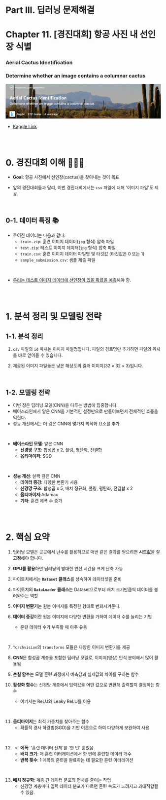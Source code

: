 # **Part III. 딥러닝 문제해결**








# **Chapter 11. [경진대회] 항공 사진 내 선인장 식별**
### **Aerial Cactus Identification**
### Determine whether an image contains a columnar cactus

![img](./img/2-6-1.png)

- [Kaggle Link](https://www.kaggle.com/c/aerial-cactus-identification)


</br>
</br>


# 0. 경진대회 이해 💁🏻‍♂️

- **Goal**: 항공 사진에서 선인장(cactus)을 찾아내는 것이 목표

- 앞의 경진대회들과 달리, 이번 경진대회에서는 `csv` 파일에 더해 '이미지 파일'도 제공.

</br>

## 0-1. 데이터 특징 📚


- 주어진 데이터는 다음과 같다:
    - `train.zip`: 훈련 이미지 데이터(`jpg` 형식) 압축 파일
    - `test.zip`: 테스트 이미지 데이터(`jpg` 형식) 압축 파일
    - `train.csv`: 훈련 이미지 데이터 파일명 및 타깃값 (타깃값은 0 또는 1)
    - `sample_submission.csv`: 샘플 제출 파일



</br>


- <u>우리는 테스트 이미지 데이터에 선인장이 있을 확률을 예측</u>해야 함.










</br>
</br>













# 1. 분석 정리 및 모델링 전략

## 1-1. 분석 정리

1. `csv` 파일의 `id` 피처는 이미지 파일명입니다. 파일의 경로명만 추가하면 파일의 위치를 바로 얻어올 수 있습니다.


2. 제공된 이미지 파일들은 낮은 해상도의 컬러 이미지($32 \times 32 \times 3$)입니다.






</br>



## 1-2. 모델링 전략


- 이번 장은 딥러닝 모델(CNN)을 다루는 방법에 집중합니다.
- 베이스라인에서 얕은 CNN을 기본적인 설정만으로 만들어보면서 전체적인 흐름을 익힌다.
- 성능 개선에서는 더 깊은 CNN에 몇가지 최적화 요소를 추가

</br>

- **베이스라인 모델**: 얕은 CNN
    - **신경망 구조**: 합성곱 x 2, 풀링, 평탄화, 전결합
    - **옵티마이저**: SGD
    

</br>

- **성능 개선**: 살짝 깊은 CNN
    - **데이터 증강**: 다양한 변환기 사용
    - **신경망 구조**: 합성곱 x 5, 배치 정규화, 풀링, 평탄화, 전결합 x 2
    - **옵티마이저**:Adamax
    - **기타**: 훈련 에폭 수 증가
    

</br>
</br>

# 2. 핵심 요약

1. 딥러닝 모델은 곳곳에서 난수를 활용하므로 매번 같은 결과를 얻으려면 **시드값**을 잘 **고정**해야 합니다.

2. **GPU를 활용**하면 딥러닝의 방대한 연산 시간을 크게 단축 가능

3. 파이토치에서는 **`Dataset` 클래스**를 상속하여 데이터셋을 준비

4. 파이토치의 **`DataLoader` 클래스**는 Dataset으로부터 배치 크기만큼씩 데이터를 불러와주는 역할

5. **이미지 변환기**는 원본 이미지를 특정한 형태로 변화시켜준다.

6. **데이터 증강**이란 원본 이미지에 다양한 변환을 가하여 데이터 수를 늘리는 기법
    - 훈련 데이터 수가 부족할 때 아주 유용

</br>


7. `Torchvision`의 `transforms` 모듈은 다양한 이미지 변환기를 제공

8. **CNN**은 합성곱 계층을 포함한 딥러닝 모델로, 이미지(영상) 인식 분야에서 많이 활용됨

9. **손실 함수**는 모델 훈련 과정에서 예측값과 실제값의 차이를 구하는 함수
    

10. **활성화 함수**는 신경망 계층에서 입력값을 어떤 값으로 변환해 출력할지 결정하는 함수
    - 여기서는 ReLU와 Leaky ReLU를 이용

</br>


11. **옵티마이저**는 최적 가중치를 찾아주는 함수
    - 확률적 경사 하강법(SGD)을 기반 이론으로 하여 다양하게 보완하여 사용

</br>

12. - **에폭**: '훈련 데이터 전체'를 '한 번' 훑었음
    - **배치 크기**: 매 훈련 이터레이션에서 한 번에 훈련할 데이터 개수
    - **반복 횟수**: 1 에폭의 훈련을 완료하는 데 필요한 훈련 이터레이션


</br>

13. **배치 정규화**: 계층 간 데이터 분포의 편차를 줄이는 작업
    - 신경망 계층마다 입력 데이터 분포가 다르면 훈련 속도가 느려지고 과대적합될 수 있음.